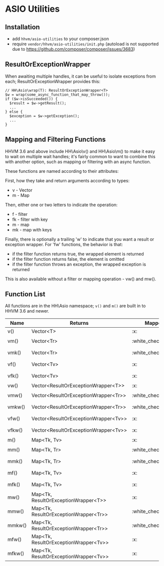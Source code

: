 ASIO Utilities
==============

Installation
------------

- add `hhvm/asio-utilities` to your composer.json
- require `vendor/hhvm/asio-utilities/init.php` (autoload is not supported due to
  https://github.com/composer/composer/issues/3683)

ResultOrExceptionWrapper
------------------------

When awaiting multiple handles, it can be useful to isolate exceptions from
each; ResultOrExceptionWrapper provides this:

```Hack
// HH\Asio\wrap(T): ResultOrExceptionWrapper<T>
$w = wrap(some_async_function_that_may_throw());
if ($w->isSucceeded()) {
  $result = $w->getResult();
  ...
} else {
  $exception = $w->getException();
  ...
}
```

Mapping and Filtering Functions
-------------------------------

HHVM 3.6 and above include HH\Asio\v() and HH\Asio\m() to make it easy to wait
on multiple wait handles; it's fairly common to want to combine this with
another option, such as mapping or filtering with an async function.

These functions are named according to their attributes:

First, how they take and return arguments according to types:
 * v - Vector
 * m - Map

Then, either one or two letters to indicate the operation:
 * f - filter
 * fk - filter with key
 * m - map
 * mk - map with keys

Finally, there is optionally a trailing 'w' to indicate that you want
a result or exception wrapper. For 'fw' functions, the behavior is that:

 * if the filter function returns true, the wrapped element is returned
 * if the filter function returns false, the element is omitted
 * if the filter function throws an exception, the wrapped exception is returned

This is also available without a filter or mapping operation - vw() and mw().

Function List
-------------

All functions are in the HH\Asio namespace;
`v()` and `m()` are built in to HHVM 3.6 and newer.

<table>
  <thead>
    <tr>
      <th>Name</th>
      <th>Returns</th>
      <th>Mapped</th>
      <th>Filtered</th>
      <th>with key</th>
      <th>Wrapped</th>
      <th>Callback</th>
    </tr>
  </thead>
  <tbody>
    <tr>
      <td>v()</td>
      <td>Vector&lt;T&gt;</td>
      <td>:x:</td>
      <td>:x:</td>
      <td>:x:</td>
      <td>:x:</td>
    </tr>
    <tr>
      <td>vm()</td>
      <td>Vector&lt;Tr&gt;</td>
      <td>:white_check_mark:</td>
      <td>:x:</td>
      <td>:x:</td>
      <td>:x:</td>
      <td><code>(Tv): Awaitable&lt;Tr&gt;</code></tr>
    </tr>
    <tr>
      <td>vmk()</td>
      <td>Vector&lt;Tr&gt;</td>
      <td>:white_check_mark:</td>
      <td>:x:</td>
      <td>:white_check_mark:</td>
      <td>:x:</td>
      <td><code>(Tk, Tv): Awaitable&lt;Tr&gt;</code></tr>
    </tr>
    <tr>
      <td>vf()</td>
      <td>Vector&lt;Tv&gt;</td>
      <td>:x:</td>
      <td>:white_check_mark:</td>
      <td>:x:</td>
      <td>:x:</td>
      <td><code>(Tv): Awaitable&lt;bool&gt;</code></tr>
    </tr>
    <tr>
      <td>vfk()</td>
      <td>Vector&lt;Tv&gt;</td>
      <td>:x:</td>
      <td>:white_check_mark:</td>
      <td>:white_check_mark:</td>
      <td>:x:</td>
      <td><code>(Tk, Tv): Awaitable&lt;bool&gt;</code></tr>
    </tr>
    <tr>
      <td>vw()</td>
      <td>Vector&lt;ResultOrExceptionWrapper&lt;T&gt;&gt;</td>
      <td>:x:</td>
      <td>:x:</td>
      <td>:x:</td>
      <td>:white_check_mark:</td>
    </tr>
    <tr>
      <td>vmw()</td>
      <td>Vector&lt;ResultOrExceptionWrapper&lt;Tr&gt;&gt;</td>
      <td>:white_check_mark:</td>
      <td>:x:</td>
      <td>:x:</td>
      <td>:white_check_mark:</td>
      <td><code>(Tv): Awaitable&lt;Tr&gt;</code></tr>
    </tr>
    <tr>
      <td>vmkw()</td>
      <td>Vector&lt;ResultOrExceptionWrapper&lt;Tr&gt;&gt;</td>
      <td>:white_check_mark:</td>
      <td>:x:</td>
      <td>:white_check_mark:</td>
      <td>:white_check_mark:</td>
      <td><code>(Tk, Tv): Awaitable&lt;Tr&gt;</code></tr>
    </tr>
    <tr>
      <td>vfw()</td>
      <td>Vector&lt;ResultOrExceptionWrapper&lt;Tv&gt;&gt;</td>
      <td>:x:</td>
      <td>:white_check_mark:</td>
      <td>:x:</td>
      <td>:white_check_mark:</td>
      <td><code>(Tv): Awaitable&lt;bool&gt;</code></tr>
    </tr>
    <tr>
      <td>vfkw()</td>
      <td>Vector&lt;ResultOrExceptionWrapper&lt;Tv&gt;&gt;</td>
      <td>:x:</td>
      <td>:white_check_mark:</td>
      <td>:white_check_mark:</td>
      <td>:white_check_mark:</td>
      <td><code>(Tk, Tv): Awaitable&lt;bool&gt;</code></tr>
    </tr>
    <tr>
      <td>m()</td>
      <td>Map&lt;Tk, Tv&gt;</td>
      <td>:x:</td>
      <td>:x:</td>
      <td>:x:</td>
      <td>:x:</td>
    </tr>
    <tr>
      <td>mm()</td>
      <td>Map&lt;Tk, Tr&gt;</td>
      <td>:white_check_mark:</td>
      <td>:x:</td>
      <td>:x:</td>
      <td>:x:</td>
      <td><code>(Tv): Awaitable&lt;Tr&gt;</code></tr>
    </tr>
    <tr>
      <td>mmk()</td>
      <td>Map&lt;Tk, Tr&gt;</td>
      <td>:white_check_mark:</td>
      <td>:x:</td>
      <td>:white_check_mark:</td>
      <td>:x:</td>
      <td><code>(Tk, Tv): Awaitable&lt;Tr&gt;</code></tr>
    </tr>
    <tr>
      <td>mf()</td>
      <td>Map&lt;Tk, Tv&gt;</td>
      <td>:x:</td>
      <td>:white_check_mark:</td>
      <td>:x:</td>
      <td>:x:</td>
      <td><code>(Tv): Awaitable&lt;bool&gt;</code></tr>
    </tr>
    <tr>
      <td>mfk()</td>
      <td>Map&lt;Tk, Tv&gt;</td>
      <td>:x:</td>
      <td>:white_check_mark:</td>
      <td>:white_check_mark:</td>
      <td>:x:</td>
      <td><code>(Tk, Tv): Awaitable&lt;bool&gt;</code></tr>
    </tr>
    <tr>
      <td>mw()</td>
      <td>Map&lt;Tk, ResultOrExceptionWrapper&lt;T&gt;&gt;</td>
      <td>:x:</td>
      <td>:x:</td>
      <td>:x:</td>
      <td>:white_check_mark:</td>
    </tr>
    <tr>
      <td>mmw()</td>
      <td>Map&lt;Tk, ResultOrExceptionWrapper&lt;Tr&gt;&gt;</td>
      <td>:white_check_mark:</td>
      <td>:x:</td>
      <td>:x:</td>
      <td>:white_check_mark:</td>
      <td><code>(Tv): Awaitable&lt;Tr&gt;</code></tr>
    </tr>
    <tr>
      <td>mmkw()</td>
      <td>Map&lt;Tk, ResultOrExceptionWrapper&lt;Tr&gt;&gt;</td>
      <td>:white_check_mark:</td>
      <td>:x:</td>
      <td>:white_check_mark:</td>
      <td>:white_check_mark:</td>
      <td><code>(Tk, Tv): Awaitable&lt;Tr&gt;</code></tr>
    </tr>
    <tr>
      <td>mfw()</td>
      <td>Map&lt;Tk, ResultOrExceptionWrapper&lt;Tv&gt;&gt;</td>
      <td>:x:</td>
      <td>:white_check_mark:</td>
      <td>:x:</td>
      <td>:white_check_mark:</td>
      <td><code>(Tv): Awaitable&lt;bool&gt;</code></tr>
    </tr>
    <tr>
      <td>mfkw()</td>
      <td>Map&lt;Tk, ResultOrExceptionWrapper&lt;Tv&gt;&gt;</td>
      <td>:x:</td>
      <td>:white_check_mark:</td>
      <td>:white_check_mark:</td>
      <td>:white_check_mark:</td>
      <td><code>(Tk, Tv): Awaitable&lt;bool&gt;</code></tr>
    </tr>
  </tbody>
</table>
